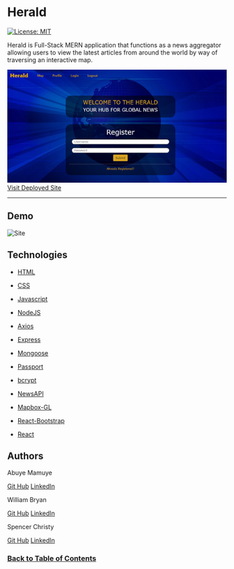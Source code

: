 Herald
====
[![License: MIT](https://img.shields.io/badge/License-MIT-yellow.svg)](https://opensource.org/licenses/MIT)

Herald is Full-Stack MERN application that functions as a news aggregator allowing users to view the latest articles from around the world by way of traversing an interactive map.

![Site](/client/public/assets/Site-Image.png)
[Visit Deployed Site](https://herald-worldnews.herokuapp.com/)

----

## Demo

![Site](/client/public/assets/Site-Demo.gif)

## Technologies

* [HTML](https://developer.mozilla.org/en-US/docs/Web/HTML)
* [CSS](https://developer.mozilla.org/en-US/docs/Web/CSS)
* [Javascript](https://developer.mozilla.org/en-US/docs/Web/Javascript)

* [NodeJS](https://nodejs.org/en/)
* [Axios](https://www.npmjs.com/package/axios)
* [Express](https://expressjs.com/)
* [Mongoose](https://mongoosejs.com/)
* [Passport](http://www.passportjs.org/)
* [bcrypt](https://www.npmjs.com/package/bcryptjs)

* [NewsAPI](https://newsapi.org/)
* [Mapbox-GL](https://docs.mapbox.com/mapbox-gl-js/api/)
* [React-Bootstrap](https://react-bootstrap.github.io/)
* [React](https://reactjs.org/)

## Authors

Abuye Mamuye

[Git Hub](https://github.com/AbuyeM1)
[LinkedIn](https://www.linkedin.com/in/abuye-mamuye-5a49921b0/)

William Bryan

[Git Hub](https://github.com/WeiLiBryan)
[LinkedIn](https://www.linkedin.com/in/coleman-buffa-0a12a5201/)

Spencer Christy

[Git Hub](https://github.com/spenrad)
[LinkedIn](https://www.linkedin.com/in/spencer-christy/)

### [Back to Table of Contents](#table-of-contents) 